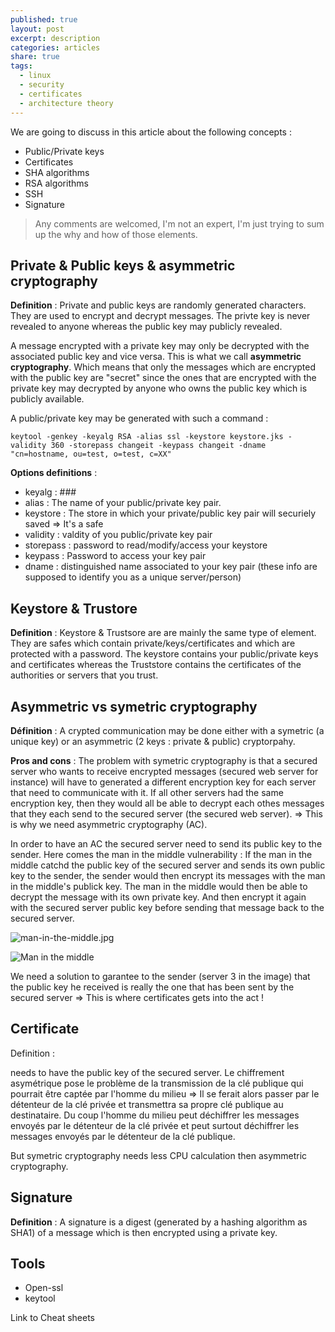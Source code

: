```yaml
---
published: true
layout: post
excerpt: description
categories: articles
share: true
tags:
  - linux
  - security
  - certificates
  - architecture theory
---
```

We are going to discuss in this article about the following concepts :
- Public/Private keys
- Certificates
- SHA algorithms
- RSA algorithms
- SSH
- Signature

> Any comments are welcomed, I'm not an expert, I'm just trying to sum up the why and how of those elements.


## Private & Public keys & asymmetric cryptography
**Definition** : Private and public keys are randomly generated characters. They are used to encrypt and decrypt messages. The privte key is never revealed to anyone whereas the public key may publicly revealed. 

A message encrypted with a private key may only be decrypted with the associated public key and vice versa. This is what we call **asymmetric cryptography**. Which means that only the messages which are encrypted with the public key are "secret" since the ones that are encrypted with the private key may decrypted by anyone who owns the public key which is publicly available.

A public/private key may be generated with such a command  : 
```shell
keytool -genkey -keyalg RSA -alias ssl -keystore keystore.jks -validity 360 -storepass changeit -keypass changeit -dname "cn=hostname, ou=test, o=test, c=XX"
```

**Options definitions** :
- keyalg : ###
- alias : The name of your public/private key pair.
- keystore : The store in which your private/public key pair will securiely saved => It's a safe
- validity : valdity of you public/private key pair
- storepass : password to read/modify/access your keystore
- keypass : Password to access your key pair
- dname : distinguished name associated to your key pair (these info are supposed to identify you as a unique server/person)


## Keystore & Trustore
**Definition** : Keystore & Trustsore are are mainly the same type of element. They are safes which contain private/keys/certificates and which are protected with a password. The keystore contains your public/private keys and certificates whereas the Truststore contains the certificates of the authorities or servers that you trust.

## Asymmetric vs symetric cryptography

**Définition** : A crypted communication may be done either with a symetric (a unique key) or an asymmetric (2 keys : private & public) cryptorpahy.  

**Pros and cons** : The problem with symetric cryptography is that a secured server who wants to receive encrypted messages (secured web server for instance) will have to generated a different encryption key for each server that need to communicate with it. If all other servers had the same encryption key, then they would all be able to decrypt each othes messages that they each send to the secured server (the secured web server). => This is why we need asymmetric cryptography (AC).

In order to have an AC the secured server need to send its public key to the sender. Here comes the man in the middle vulnerability : If the man in the middle catchd the public key of the secured server and sends its own public key to the sender, the sender would then encrypt its messages with the man in the middle's publick key. The man in the middle would then be able to decrypt the message with its own private key. And then encrypt it again with the secured server public key before sending that message back to the secured server. 

![man-in-the-middle.jpg]({{site.baseurl}}/images/man-in-the-middle.jpg)

![Man in the middle]({{site.baseurl}}/_posts/articles/images/man-in-the-middle.jpg)

We need a solution to garantee to the sender (server 3 in the image) that the public key he received is really the one that has been sent by the secured server => This is where certificates gets into the act !

## Certificate 
Definition : 

needs to have the public key of the secured server. 
Le chiffrement asymétrique pose le problème de la transmission de la clé publique qui pourrait être  captée par l'homme du milieu => Il se ferait alors passer par le détenteur de la clé privée et transmettra sa propre clé publique au destinataire. Du coup l'homme du milieu peut déchiffrer  les messages envoyés par le détenteur de la clé privée et peut surtout déchiffrer les messages envoyés par le détenteur de la clé publique. 

But symetric cryptography needs less CPU calculation then asymmetric cryptography.

## Signature
**Definition** : A signature is a digest (generated by a hashing algorithm as SHA1) of a message which is then encrypted using a private key.
 
 ## Tools 
- Open-ssl
- keytool

 
 Link to Cheat sheets